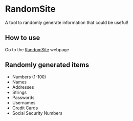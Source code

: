 # RandomSite
A tool to randomly generate information that could be useful!
## How to use
Go to the [RandomSite](placeholder.com) webpage
## Randomly generated items
- Numbers (1-100)
- Names
- Addresses
- Strings
- Passwords
- Usernames
- Credit Cards
- Social Security Numbers
